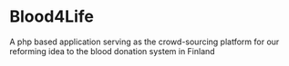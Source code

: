 # Blood4Life
A php based application serving as the crowd-sourcing platform for our reforming idea to the blood donation system in Finland
